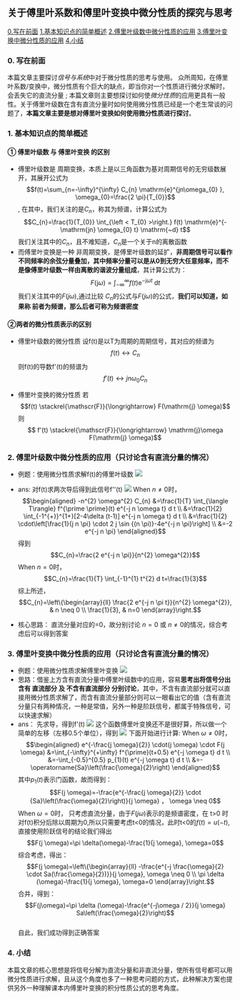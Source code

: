 ## 关于傅里叶系数和傅里叶变换中微分性质的探究与思考

[0.写在前面](#0-写在前面)
[1.基本知识点的简单概述](#1-基本知识点的简单概述)
[2.傅里叶级数中微分性质的应用](#2-傅里叶级数中微分性质的应用只讨论含有直流分量的情况)
[3.傅里叶变换中微分性质的应用](#3-傅里叶变换中微分性质的应用只讨论含有直流分量的情况)
[4.小结](#4-小结)

### 0. 写在前面
本篇文章主要探讨*信号与系统*中对于微分性质的思考与使用。 
众所周知，在傅里叶系数/变换中，微分性质有个巨大的缺点，即当你对一个性质进行微分求解时，会丢失它的直流分量 ; 本篇文章则主要想探讨如何使*微分性质*的应用更具有一般性。关于傅里叶级数在含有直流分量时如何使用微分性质已经是一个老生常谈的问题了，<b>本篇文章主要是想对傅里叶变换如何使用微分性质进行探讨</b>。

### 1. 基本知识点的简单概述

#### ① 傅里叶级数 与 傅里叶变换 的区别
+ 傅里叶级数是 周期变换，本质上是以三角函数为基对周期信号的无穷级数展开，其展开公式为 
$$f(t)=\sum_{n=-\infty}^{\infty} C_{n} \mathrm{e}^{jn\omega_{0} }, \omega_{0}=\frac{2 \pi}{T_{0}}$$, 
在其中，我们关注的是$C_{n}$，称其为频谱，计算公式为
$$C_{n}=\frac{1}{T_{0}} \int_{\left < T_{0} >\right.} f(t) \mathrm{e}^{-\mathrm{jn} \omega_{0} t} \mathrm{~d} t$$
我们关注其中的$C_{n}$，且不难知道，$C_{n}$是一个关于n的离散函数
+ 而傅里叶变换是一种 非周期变换，是傅里叶级数的延扩，<b>非周期信号可以看作不同频率的余弦分量叠加，其中频率分量可以是从0到无穷大任意频率，而不是像傅里叶级数一样由离散的谐波分量组成</b>，其计算公式为：
  $$F(\mathrm{j} \omega)=\int_{-\infty}^{\infty} f(t) \mathrm{e}^{-\mathrm{j} \omega t} \mathrm{~d} t$$
  我们关注其中的$F(j \omega)$,通过比较 $C_{n}$的公式与$F(j\omega)$的公式，<b>我们可以知道，如果称 前者为频谱，那么后者可称为频谱密度</b>

#### ②两者的微分性质表示的区别

+ 傅里叶级数的微分性质
  设f(t)是以T为周期的周期信号，其对应的频谱为
  $$f(t) \leftrightarrow  C_{n}$$
  则f(t)的导数f'(t)的频谱为
  $$f'(t) \leftrightarrow  jn\omega_{0}C_{n}$$

+ 傅里叶变换的微分性质
  若 $$f(t) \stackrel{\mathscr{F}}{\longrightarrow} F(\mathrm{j} \omega)$$
  则 $$ f'(t) \stackrel{\mathscr{F}}{\longrightarrow} \mathrm{j}\omega F(\mathrm{j} \omega)$$

### 2. 傅里叶级数中微分性质的应用（只讨论含有直流分量的情况）

+ 例题：使用微分性质求解f(t)的傅里叶级数
![](../../../../../overrides/assets/images/soa/automation/SignalAndSystem/fourier1.png)
+  ans: 
   对f(t)求两次导后得到此信号f''(t)
   ![](../../../../../overrides/assets/images/soa/automation/SignalAndSystem/fourier2.jpg)
   When $n\ne 0$时，
   $$\begin{aligned}
-n^{2} \omega^{2} C_{n} &=\frac{1}{T} \int_{\langle T\rangle} f^{\prime \prime}(t) e^{-j n \omega t} d t \\
&=\frac{1}{2} \int_{-1^{+}}^{1+}[2-4\delta (t-1)] e^{-j n \omega t} d t \\
&=\frac{1}{2} \cdot\left[\frac{1}{j n \pi} \cdot 2 j \sin {(n \pi)}-4e^{-j n \pi}\right] \\
&=-2 e^{-j n \pi}
\end{aligned}$$
得到
$$C_{n}=\frac{2 e^{-j n \pi}}{n^{2} \omega^{2}}$$
When $n= 0$时，
$$C_{n}=\frac{1}{T} \int_{-1}^{1} t^{2} d t=\frac{1}{3}$$
综上所述，
$$C_{n}=\left\{\begin{array}{ll}
\frac{2 e^{-j n \pi t}}{n^{2} \omega^{2}}, & n \neq 0 \\
\frac{1}{3}, & n=0
\end{array}\right.$$

+ 核心思路：
  直流分量对应的=0，故分别讨论 $n=0$ 或 $n \ne 0$的情况，综合考虑后可以得到答案

### 3. 傅里叶变换中微分性质的应用（只讨论含有直流分量的情况）
+ 例题：使用微分性质求解傅里叶变换
  ![](../../../../../overrides/assets/images/soa/automation/SignalAndSystem/fourier3.jpg)
+ 思路：借鉴上方含有直流分量中傅里叶级数中的应用，容易<b>思考出将信号分出含有 直流部分 及 不含有直流部分 分别讨论</b>，其中，不含有直流部分就可以直接用微分性质求解了，而含有直流分量部分则可以一眼看出它的值（含有直流分量只有两种情况，一种是常值，另外一种是阶跃信号，都属于特殊信号，可以快速求解）
+ ans：
  先求导，得到f'(t)
  ![](../../../../../overrides/assets/images/soa/automation/SignalAndSystem/fourier4.jpg)
  这个函数傅里叶变换还不是很好算，所以做一个简单的左移（左移0.5个单位），得到
  ![](../../../../../overrides/assets/images/soa/automation/SignalAndSystem/fourier5.jpg)
  下面开始进行计算:
  When $\omega \ne 0$时，
  $$\begin{aligned}
e^{-\frac{j \omega}{2}} \cdot(j \omega) \cdot F(j \omega) &=\int_{-\infty}^{+\infty} f^{\prime}(t+0.5) e^{-j \omega t} d t \\
&=-\int_{-0.5}^{0.5} p_{1}(t) e^{-j \omega t} d t \\
&=-\operatorname{Sa}\left(\frac{\omega}{2}\right)
\end{aligned}$$
其中$p_{1}(t)$表示门函数，故而得到：
$$F(j \omega)=-\frac{e^{-\frac{j \omega}{2}} \cdot {Sa}\left(\frac{\omega}{2}\right)}{j \omega} ， \omega \neq 0$$
  When $\omega=0$时， 
  只考虑直流分量，由于$F(j\omega)$表示的是频谱密度，在 t>0 时对f(t)积分后除以周期为0,所以只需要考虑t<0的情况，此时t<0的$f(t)=u(-t)$,直接使用阶跃信号的结论我们得出
  $$F(j \omega)=\pi \delta(\omega)-\frac{1}{j \omega}, \omega=0$$
综合考虑，得出：
$$F(j \omega)=\left\{\begin{array}{ll}
-\frac{e^{-j \frac{\omega}{2} \cdot Sa(\frac{\omega}{2})}}{j \omega}, \omega \neq 0 \\
\pi \delta (\omega)-\frac{1}{j \omega}, \omega=0
\end{array}\right.$$
合并，得到：
$$F(j\omega)=\pi \delta (\omega)-\frac{e^{-j\omega / 2}}{j \omega} Sa\left(\frac{\omega}{2}\right)$$  
自此，我们成功得到正确答案

### 4. 小结
本篇文章的核心思想是将信号分解为直流分量和非直流分量，使所有信号都可以用微分性质进行求解，且从这个角度也多了一种思考问题的方式，此种解决方案也提供另外一种理解课本内傅里叶变换的积分性质公式的思考角度。
